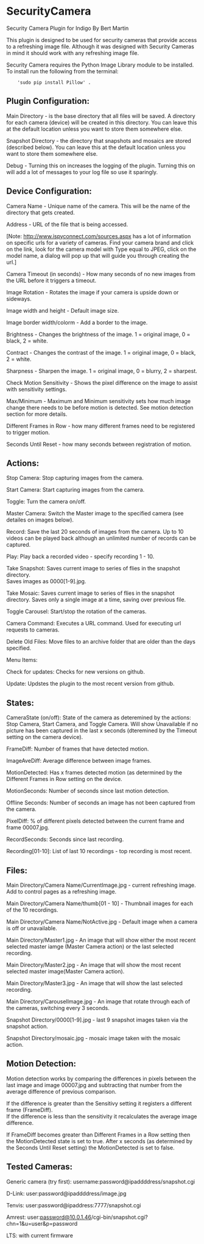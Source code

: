 # SecurityCamera
Security Camera Plugin for Indigo
By Bert Martin



This plugin is designed to be used for security cameras that provide
access to a refreshing image file.  Although it was designed with Security 
Cameras in mind it should work with any refreshing image file.

Security Camera requires the Python Image Library module to be installed.  To install 
run the following from the terminal: 

		'sudo pip install Pillow' .

Plugin Configuration:
---------------------

Main Directory - is the base directory that all files will be saved.  A directory
for each camera (device) will be created in this directory.  You can leave 
this at the default location unless you want to store them somewhere else.

Snapshot Directory - the directory that snapshots and mosaics are stored (described below). You can leave 
this at the default location unless you want to store them somewhere else.

Debug - Turning this on increases the logging of the plugin.  Turning this on will add 
a lot of messages to your log file so use it sparingly.

Device Configuration:
---------------------

Camera Name - Unique name of the camera.  This will be the name of the directory that 
gets created.

Address - URL of the file that is being accessed.  

[Note: http://www.ispyconnect.com/sources.aspx has a lot of information on specific urls for a 
variety of cameras.  Find your camera brand and click on the link, look for the camera model with 
Type equal to JPEG, click on the model name, a dialog will pop up that will guide you through creating the url.]

Camera Timeout (in seconds) - How many seconds of no new images from the URL before 
it triggers a timeout.

Image Rotation - Rotates the image if your camera is upside down or sideways.

Image width and height - Default image size.

Image border width/colorm - Add a border to the image.

Brightness - Changes the brightness of the image.  1 = original image, 0 = black, 2 = white.

Contract - Changes the contrast of the image. 1 = original image, 0 = black, 2 = white.

Sharpness - Sharpen the image. 1 = original image, 0 = blurry, 2 = sharpest.

Check Motion Sensitivity - Shows the pixel difference on the image to assist with sensitivity 
settings.

Max/Minimum - Maximum and Minimum sensitivity sets how much image change there needs to 
be before motion is detected.  See motion detection section for more details.

Different Frames in Row - how many different frames need to be registered to trigger motion.

Seconds Until Reset - how many seconds between registration of motion.

Actions:
--------

Stop Camera:  Stop capturing images from the camera.

Start Camera:  Start capturing images from the camera.

Toggle:  Turn the camera on/off.

Master Camera:  Switch the Master image to the specified camera (see detailes on images
below).

Record:  Save the last 20 seconds of images from the camera.  Up to 10 videos can be 
played back although an unlimited number of records can be captured. 

Play: Play back a recorded video - specify recording 1 - 10.

Take Snapshot:  Saves current image to series of flies in the snapshot directory.  
Saves images as 0000[1-9].jpg. 

Take Mosaic:  Saves current image to series of flies in the snapshot directory.  Saves 
only a single image at a time, saving over previous file.

Toggle Carousel: Start/stop the rotation of the cameras.

Camera Command: Executes a URL command.  Used for executing url requests to cameras.

Delete Old Files:  Move files to an archive folder that are older than the days 
specified.  

Menu Items:

Check for updates: Checks for new versions on github.

Update: Updstes the plugin to the most recent version from github.

States:
-------

CameraState (on/off): State of the camera as deteremined by the actions: Stop Camera, 
Start Camera, and Toggle Camera.  Will show Unavailable if no picture has been captured in 
the last x seconds (dteremined by the Timeout setting on the camera device).

FrameDiff: Number of frames that have detected motion.

ImageAveDiff:  Average difference between image frames.

MotionDetected:  Has x frames detected motion (as determined by the Different Frames in Row setting on the device.

MotionSeconds:  Number of seconds since last motion detection.

Offline Seconds:  Number of seconds an image has not been captured from the camera.

PixelDiff: % of different pixels detected between the current frame and frame 00007.jpg.

RecordSeconds:  Seconds since last recording.

Recording[01-10]: List of last 10 recordings - top recording is most recent.

Files:
------

Main Directory/Camera Name/CurrentImage.jpg - current refreshing image.  Add to control 
pages as a refreshing image.

Main Directory/Camera Name/thumb[01 - 10] - Thumbnail images for each of the 10 recordings.

Main Directory/Camera Name/NotActive.jpg - Default image when a camera is off or unavailable.

Main Directory/Master1.jpg - An image that will show either the most recent selected 
master iamge (Master Camera action) or the last selected recording.

Main Directory/Master2.jpg - An image that will show the most recent selected 
master image(Master Camera action).

Main Directory/Master3.jpg - An image that will show the last selected recording.

Main Directory/CarouselImage.jpg - An image that rotate through each of the cameras,
switching every 3 seconds.

Snapshot Directory/0000[1-9].jpg - last 9 snapshot images taken via the snapshot action.

Snapshot Directory/mosaic.jpg - mosaic image taken with the mosaic action.

Motion Detection:
-----------------

Motion detection works by comparing the differences in pixels between the last image and 
image 00007.jpg and subtracting that number from the average difference of previous comparison.

If the difference is greater than the Sensitivy setting it registers a different frame (FrameDiff).  
If the difference is less than the sensitivity it recalculates the average image difference.

If FrameDiff becomes greater than Different Frames in a Row setting then the MotionDetected 
state is set to true.  After x seconds (as determined by the Seconds Until Reset setting) the 
MotionDetected is set to false.

Tested Cameras:
---------------

Generic camera (try first): username:password@ipaddddress/snapshot.cgi

D-Link: user:password@ipaddddress/image.jpg

Tenvis: user:password@ipaddress:7777/snapshot.cgi

Amrest: user:password@10.0.1.46/cgi-bin/snapshot.cgi?chn=1&u=user&p=password

LTS: with current firmware
